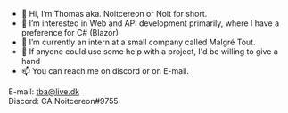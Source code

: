 - 👋 Hi, I’m Thomas aka. Noitcereon or Noit for short.
- 👀 I’m interested in Web and API development primarily, where I have a preference for C# (Blazor)
- 🌱 I’m currently an intern at a small company called Malgré Tout.
- 💞️ If anyone could use some help with a project, I'd be willing to give a hand
- 📫 You can reach me on discord or on E-mail.

E-mail: tba@live.dk <br>
Discord: CA Noitcereon#9755

<!---
Noitcereon/Noitcereon is a ✨ special ✨ repository because its `README.md` (this file) appears on your GitHub profile.
You can click the Preview link to take a look at your changes.
--->
